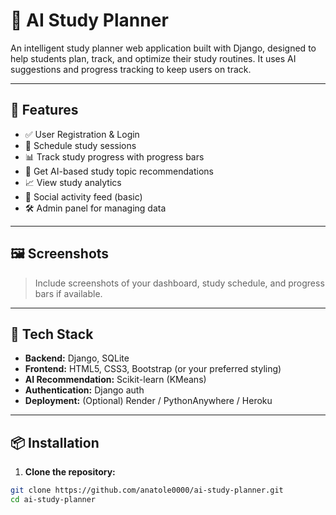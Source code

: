 # 🧠 AI Study Planner

An intelligent study planner web application built with Django, designed to help students plan, track, and optimize their study routines. It uses AI suggestions and progress tracking to keep users on track.

---

## 🚀 Features

- ✅ User Registration & Login
- 📅 Schedule study sessions
- 📊 Track study progress with progress bars
- 🤖 Get AI-based study topic recommendations
- 📈 View study analytics
- 💬 Social activity feed (basic)
- 🛠️ Admin panel for managing data

---

## 🖼️ Screenshots

> Include screenshots of your dashboard, study schedule, and progress bars if available.

---

## 🧰 Tech Stack

- **Backend:** Django, SQLite
- **Frontend:** HTML5, CSS3, Bootstrap (or your preferred styling)
- **AI Recommendation:** Scikit-learn (KMeans)
- **Authentication:** Django auth
- **Deployment:** (Optional) Render / PythonAnywhere / Heroku

---

## 📦 Installation

1. **Clone the repository:**

```bash
git clone https://github.com/anatole0000/ai-study-planner.git
cd ai-study-planner
